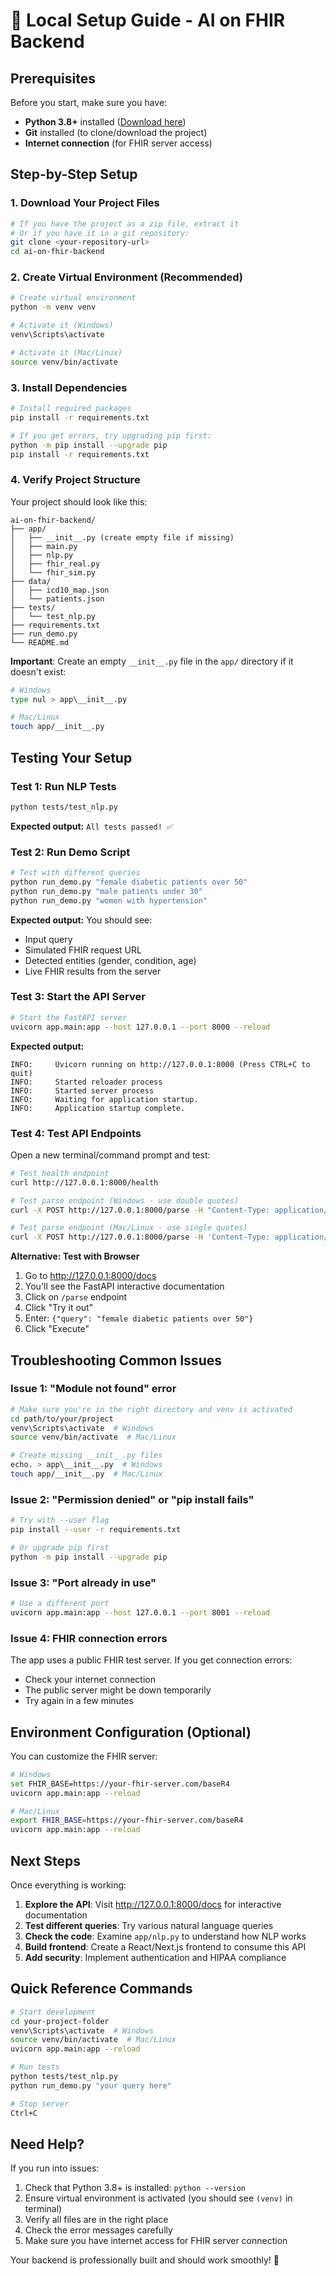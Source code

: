 # 🚀 Local Setup Guide - AI on FHIR Backend

## Prerequisites

Before you start, make sure you have:
- **Python 3.8+** installed ([Download here](https://python.org/downloads/))
- **Git** installed (to clone/download the project)
- **Internet connection** (for FHIR server access)

## Step-by-Step Setup

### 1. Download Your Project Files
```bash
# If you have the project as a zip file, extract it
# Or if you have it in a git repository:
git clone <your-repository-url>
cd ai-on-fhir-backend
```

### 2. Create Virtual Environment (Recommended)
```bash
# Create virtual environment
python -m venv venv

# Activate it (Windows)
venv\Scripts\activate

# Activate it (Mac/Linux)
source venv/bin/activate
```

### 3. Install Dependencies
```bash
# Install required packages
pip install -r requirements.txt

# If you get errors, try upgrading pip first:
python -m pip install --upgrade pip
pip install -r requirements.txt
```

### 4. Verify Project Structure
Your project should look like this:
```
ai-on-fhir-backend/
├── app/
│   ├── __init__.py (create empty file if missing)
│   ├── main.py
│   ├── nlp.py
│   ├── fhir_real.py
│   └── fhir_sim.py
├── data/
│   ├── icd10_map.json
│   └── patients.json
├── tests/
│   └── test_nlp.py
├── requirements.txt
├── run_demo.py
└── README.md
```

**Important**: Create an empty `__init__.py` file in the `app/` directory if it doesn't exist:
```bash
# Windows
type nul > app\__init__.py

# Mac/Linux
touch app/__init__.py
```

## Testing Your Setup

### Test 1: Run NLP Tests
```bash
python tests/test_nlp.py
```
**Expected output:** `All tests passed! ✅`

### Test 2: Run Demo Script
```bash
# Test with different queries
python run_demo.py "female diabetic patients over 50"
python run_demo.py "male patients under 30"
python run_demo.py "women with hypertension"
```

**Expected output:** You should see:
- Input query
- Simulated FHIR request URL
- Detected entities (gender, condition, age)
- Live FHIR results from the server

### Test 3: Start the API Server
```bash
# Start the FastAPI server
uvicorn app.main:app --host 127.0.0.1 --port 8000 --reload
```

**Expected output:**
```
INFO:     Uvicorn running on http://127.0.0.1:8000 (Press CTRL+C to quit)
INFO:     Started reloader process
INFO:     Started server process
INFO:     Waiting for application startup.
INFO:     Application startup complete.
```

### Test 4: Test API Endpoints
Open a new terminal/command prompt and test:

```bash
# Test health endpoint
curl http://127.0.0.1:8000/health

# Test parse endpoint (Windows - use double quotes)
curl -X POST http://127.0.0.1:8000/parse -H "Content-Type: application/json" -d "{\"query\":\"female diabetic patients over 50\"}"

# Test parse endpoint (Mac/Linux - use single quotes)
curl -X POST http://127.0.0.1:8000/parse -H 'Content-Type: application/json' -d '{"query":"female diabetic patients over 50"}'
```

**Alternative: Test with Browser**
1. Go to http://127.0.0.1:8000/docs
2. You'll see the FastAPI interactive documentation
3. Click on `/parse` endpoint
4. Click "Try it out"
5. Enter: `{"query": "female diabetic patients over 50"}`
6. Click "Execute"

## Troubleshooting Common Issues

### Issue 1: "Module not found" error
```bash
# Make sure you're in the right directory and venv is activated
cd path/to/your/project
venv\Scripts\activate  # Windows
source venv/bin/activate  # Mac/Linux

# Create missing __init__.py files
echo. > app\__init__.py  # Windows
touch app/__init__.py  # Mac/Linux
```

### Issue 2: "Permission denied" or "pip install fails"
```bash
# Try with --user flag
pip install --user -r requirements.txt

# Or upgrade pip first
python -m pip install --upgrade pip
```

### Issue 3: "Port already in use"
```bash
# Use a different port
uvicorn app.main:app --host 127.0.0.1 --port 8001 --reload
```

### Issue 4: FHIR connection errors
The app uses a public FHIR test server. If you get connection errors:
- Check your internet connection
- The public server might be down temporarily
- Try again in a few minutes

## Environment Configuration (Optional)

You can customize the FHIR server:
```bash
# Windows
set FHIR_BASE=https://your-fhir-server.com/baseR4
uvicorn app.main:app --reload

# Mac/Linux
export FHIR_BASE=https://your-fhir-server.com/baseR4
uvicorn app.main:app --reload
```

## Next Steps

Once everything is working:

1. **Explore the API**: Visit http://127.0.0.1:8000/docs for interactive documentation
2. **Test different queries**: Try various natural language queries
3. **Check the code**: Examine `app/nlp.py` to understand how NLP works
4. **Build frontend**: Create a React/Next.js frontend to consume this API
5. **Add security**: Implement authentication and HIPAA compliance

## Quick Reference Commands

```bash
# Start development
cd your-project-folder
venv\Scripts\activate  # Windows
source venv/bin/activate  # Mac/Linux
uvicorn app.main:app --reload

# Run tests
python tests/test_nlp.py
python run_demo.py "your query here"

# Stop server
Ctrl+C
```

## Need Help?

If you run into issues:
1. Check that Python 3.8+ is installed: `python --version`
2. Ensure virtual environment is activated (you should see `(venv)` in terminal)
3. Verify all files are in the right place
4. Check the error messages carefully
5. Make sure you have internet access for FHIR server connection

Your backend is professionally built and should work smoothly! 🎉